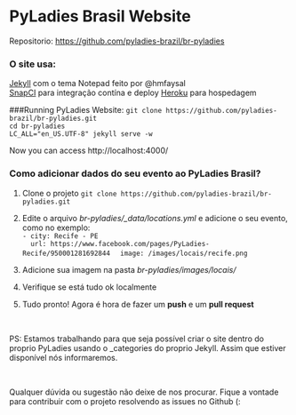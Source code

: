 # PyLadies Brasil Website

Repositorio: https://github.com/pyladies-brazil/br-pyladies

### O site usa:

[Jekyll]() com o tema Notepad feito por @hmfaysal  
[SnapCI]() para integração contína e deploy
[Heroku]() para hospedagem

###Running PyLadies Website:
``git clone https://github.com/pyladies-brazil/br-pyladies.git``  
``cd br-pyladies``  
``LC_ALL="en_US.UTF-8" jekyll serve -w``


Now you can access http://localhost:4000/

### Como adicionar dados do seu evento ao PyLadies Brasil?

1. Clone o projeto
``git clone https://github.com/pyladies-brazil/br-pyladies.git``

2. Edite o arquivo *br-pyladies/_data/locations.yml* e adicione o seu evento, como no exemplo:  
``- city: Recife - PE``  
``   url: https://www.facebook.com/pages/PyLadies-Recife/950001281692844 `` 
``  image: /images/locais/recife.png``

3. Adicione sua imagem na pasta *br-pyladies/images/locais/*

4. Verifique se está tudo ok localmente

5. Tudo pronto! Agora é hora de fazer um **push** e um **pull request**

<br>

PS: Estamos trabalhando para que seja possível criar o site dentro do proprio PyLadies usando o _categories do proprio Jekyll. Assim que estiver disponível nós informaremos.

<br>

Qualquer dúvida ou sugestão não deixe de nos procurar. Fique a vontade para contribuir com o projeto resolvendo as issues no Github (:
  




